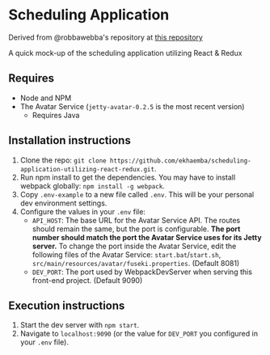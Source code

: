 # Scheduling Application
Derived from @robbawebba's repository at [this repository](https://github.com/robbawebba/barebones-react-starter.git)

A quick mock-up of the scheduling application utilizing React & Redux

## Requires
* Node and NPM
* The Avatar Service (`jetty-avatar-0.2.5` is the most recent version)
    * Requires Java

## Installation instructions
 1. Clone the repo: `git clone https://github.com/ekhaemba/scheduling-application-utilizing-react-redux.git`.
 2. Run npm install to get the dependencies. You may have to install webpack globally: `npm install -g webpack`.
 3. Copy `.env-example` to a new file called `.env`. This will be your personal dev environment settings.
 4. Configure the values in your `.env` file:
    * `API_HOST`: The base URL for the Avatar Service API. The routes should remain the same, but the port is configurable. **The port number should match the port the Avatar Service uses for its Jetty server.**  To change the port inside the Avatar Service, edit the following files of the Avatar Service: `start.bat`/`start.sh`, `src/main/resources/avatar/fuseki.properties`. (Default 8081)
    * `DEV_PORT`: The port used by WebpackDevServer when serving this front-end project. (Default 9090)  

## Execution instructions
  1. Start the dev server with `npm start`.
  2. Navigate to `localhost:9090` (or the value for `DEV_PORT` you configured in your `.env` file).

